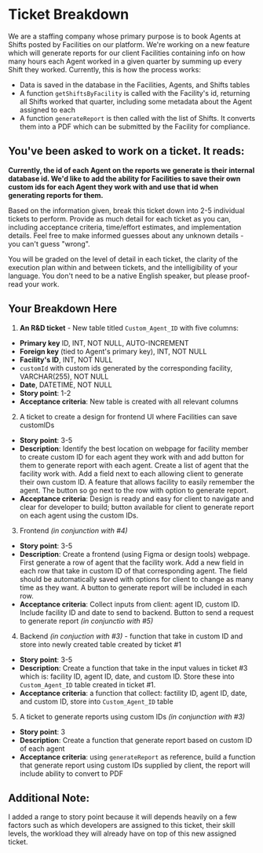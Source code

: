 # Ticket Breakdown
We are a staffing company whose primary purpose is to book Agents at Shifts posted by Facilities on our platform. We're working on a new feature which will generate reports for our client Facilities containing info on how many hours each Agent worked in a given quarter by summing up every Shift they worked. Currently, this is how the process works:

- Data is saved in the database in the Facilities, Agents, and Shifts tables
- A function `getShiftsByFacility` is called with the Facility's id, returning all Shifts worked that quarter, including some metadata about the Agent assigned to each
- A function `generateReport` is then called with the list of Shifts. It converts them into a PDF which can be submitted by the Facility for compliance.

## You've been asked to work on a ticket. It reads:

**Currently, the id of each Agent on the reports we generate is their internal database id. We'd like to add the ability for Facilities to save their own custom ids for each Agent they work with and use that id when generating reports for them.**


Based on the information given, break this ticket down into 2-5 individual tickets to perform. Provide as much detail for each ticket as you can, including acceptance criteria, time/effort estimates, and implementation details. Feel free to make informed guesses about any unknown details - you can't guess "wrong".


You will be graded on the level of detail in each ticket, the clarity of the execution plan within and between tickets, and the intelligibility of your language. You don't need to be a native English speaker, but please proof-read your work.

## Your Breakdown Here

1. **An R&D ticket** - New table titled `Custom_Agent_ID` with five columns: 
  - **Primary key** ID, INT, NOT NULL, AUTO-INCREMENT 
  - **Foreign key** (tied to Agent's primary key), INT, NOT NULL
  - **Facility's ID**, INT, NOT NULL
  - `customId` with custom ids generated by the corresponding facility, VARCHAR(255), NOT NULL
  - **Date**, DATETIME, NOT NULL
  - **Story point**: 1-2
  - **Acceptance criteria**: New table is created with all relevant columns

2. A ticket to create a design for frontend UI where Facilities can save customIDs
  - **Story point**: 3-5
  - **Description**: Identify the best location on webpage for facility member to create custom ID for each agent they work with and add button for them to generate report with each agent. Create a list of agent that the facility work with. Add a field next to each allowing client to generate their own custom ID. A feature that allows facility to easily remember the agent. The button so go next to the row with option to generate report.
  - **Acceptance criteria**: Design is ready and easy for client to navigate and clear for developer to build; button available for client to generate report on each agent using the custom IDs.

3. Frontend *(in conjunction with #4)*
  - **Story point**: 3-5
  - **Description**: Create a frontend (using Figma or design tools) webpage. First generate a row of agent that the facility work. Add a new field in each row that take in custom ID of that corresponding agent. The field should be automatically saved with options for client to change as many time as they want. A button to generate report will be included in each row.
  - **Acceptance criteria**: Collect inputs from client: agent ID, custom ID. Include facility ID and date to send to backend. Button to send a request to generate report *(in conjunctio with #5)*

4. Backend *(in conjuction with #3)* - function that take in custom ID and store into newly created table created by ticket #1
  - **Story point**: 3-5
  - **Description**:  Create a function that take in the input values in ticket #3 which is: facility ID, agent ID, date, and custom ID. Store these into `Custom_Agent_ID` table created in ticket #1.
  - **Acceptance criteria**: a function that collect: factility ID, agent ID, date, and custom ID, store into `Custom_Agent_ID` table 

5. A ticket to generate reports using custom IDs *(in conjunction with #3)*
  - **Story point**: 3
  - **Description**: Create a function that generate report based on custom ID of each agent
  - **Acceptance criteria**: using `generateReport` as reference, build a function that generate report using custom IDs supplied by client, the report will include ability to convert to PDF

  ## Additional Note:

  I added a range to story point because it will depends heavily on a few factors such as which developers are assigned to this ticket, their skill levels, the workload they will already have on top of this new assigned ticket.